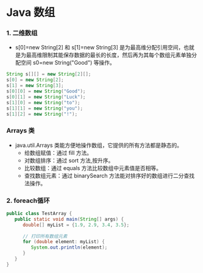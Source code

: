 # Java 数组

### 1. 二维数组

- s[0]=new String[2] 和 s[1]=new String[3] 是为最高维分配引用空间，也就是为最高维限制其能保存数据的最长的长度，然后再为其每个数组元素单独分配空间 s0=new String("Good") 等操作。

```java
String s[][] = new String[2][];
s[0] = new String[2];
s[1] = new String[3];
s[0][0] = new String("Good");
s[0][1] = new String("Luck");
s[1][0] = new String("to");
s[1][1] = new String("you");
s[1][2] = new String("!");
```

### Arrays 类

- java.util.Arrays 类能方便地操作数组，它提供的所有方法都是静态的。
  - 给数组赋值：通过 fill 方法。
  - 对数组排序：通过 sort 方法,按升序。
  - 比较数组：通过 equals 方法比较数组中元素值是否相等。
  - 查找数组元素：通过 binarySearch 方法能对排序好的数组进行二分查找法操作。

### 2. foreach循环

```java
public class TestArray {
   public static void main(String[] args) {
      double[] myList = {1.9, 2.9, 3.4, 3.5};
 
      // 打印所有数组元素
      for (double element: myList) {
         System.out.println(element);
      }
   }
}
```
